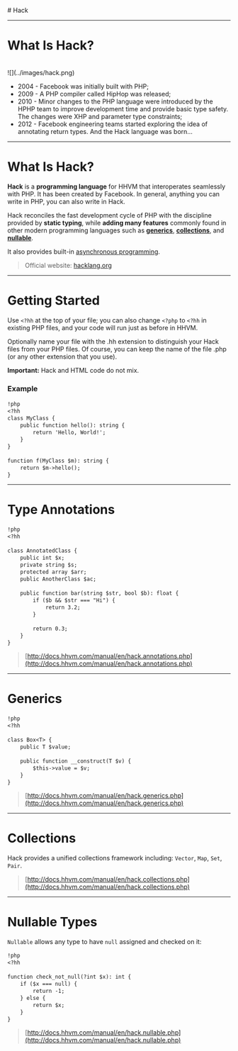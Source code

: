 # Hack

---

# What Is Hack?

<br>
![](../images/hack.png)
<br>

* 2004 - Facebook was initially built with PHP;
* 2009 - A PHP compiler called HipHop was released;
* 2010 - Minor changes to the PHP language were introduced by the HPHP team to
  improve development time and provide basic type safety. The changes were XHP
  and parameter type constraints;
* 2012 - Facebook engineering teams started exploring the idea of annotating
  return types. And the Hack language was born...

---

# What Is Hack?

**Hack** is a **programming language** for HHVM that interoperates seamlessly
with PHP. It has been created by Facebook. In general, anything you can write in
PHP, you can also write in Hack.

Hack reconciles the fast development cycle of PHP with the discipline provided by
**static typing**, while **adding many features** commonly found in other modern
programming languages such as
[**generics**](http://docs.hhvm.com/manual/en/hack.generics.php),
[**collections**](http://docs.hhvm.com/manual/en/hack.collections.php), and
[**nullable**](http://docs.hhvm.com/manual/en/hack.nullable.php).

It also provides built-in [asynchronous
programming](http://docs.hhvm.com/manual/en/hack.async.php).

> Official website: [hacklang.org](http://hacklang.org/)

---

# Getting Started

Use `<?hh` at the top of your file; you can also change `<?php` to `<?hh` in
existing PHP files, and your code will run just as before in HHVM.

Optionally name your file with the .hh extension to distinguish your Hack files
from your PHP files. Of course, you can keep the name of the file .php (or any
other extension that you use).

**Important:** Hack and HTML code do not mix.

### Example

    !php
    <?hh
    class MyClass {
        public function hello(): string {
            return 'Hello, World!';
        }
    }

    function f(MyClass $m): string {
        return $m->hello();
    }

---

# Type Annotations

    !php
    <?hh

    class AnnotatedClass {
        public int $x;
        private string $s;
        protected array $arr;
        public AnotherClass $ac;

        public function bar(string $str, bool $b): float {
            if ($b && $str === "Hi") {
                return 3.2;
            }

            return 0.3;
        }
    }

> [http://docs.hhvm.com/manual/en/hack.annotations.php](http://docs.hhvm.com/manual/en/hack.annotations.php)

---

# Generics

    !php
    <?hh

    class Box<T> {
        public T $value;

        public function __construct(T $v) {
            $this->value = $v;
        }
    }

> [http://docs.hhvm.com/manual/en/hack.generics.php](http://docs.hhvm.com/manual/en/hack.generics.php)

---

# Collections

Hack provides a unified collections framework including: `Vector`, `Map`, `Set`, `Pair`.

> [http://docs.hhvm.com/manual/en/hack.collections.php](http://docs.hhvm.com/manual/en/hack.collections.php)

---

# Nullable Types

`Nullable` allows any type to have `null` assigned and checked on it:

    !php
    <?hh

    function check_not_null(?int $x): int {
        if ($x === null) {
            return -1;
        } else {
            return $x;
        }
    }

> [http://docs.hhvm.com/manual/en/hack.nullable.php](http://docs.hhvm.com/manual/en/hack.nullable.php)
